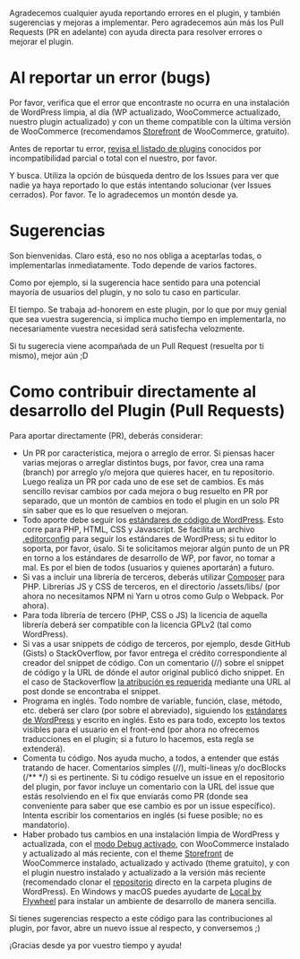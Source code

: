 Agradecemos cualquier ayuda reportando errores en el plugin, y también sugerencias y mejoras a implementar. Pero agradecemos aún más los Pull Requests (PR en adelante) con ayuda directa para resolver errores o mejorar el plugin.


# Al reportar un error (bugs)

Por favor, verifica que el error que encontraste no ocurra en una instalación de WordPress limpia, al día (WP actualizado, WooCommerce actualizado, nuestro plugin actualizado) y con un theme compatible con la última versión de WooCommerce (recomendamos [Storefront](https://woocommerce.com/storefront/) de WooCommerce, gratuito).

Antes de reportar tu error, [revisa el listado de plugins](https://github.com/whooohq/whq-woocommerce-chilexpress-shipping/issues/18) conocidos por incompatibilidad parcial o total con el nuestro, por favor.

Y busca. Utiliza la opción de búsqueda dentro de los Issues para ver que nadie ya haya reportado lo que estás intentando solucionar (ver Issues cerrados). Por favor. Te lo agradecemos un montón desde ya.


# Sugerencias

Son bienvenidas. Claro está, eso no nos obliga a aceptarlas todas, o implementarlas inmediatamente. Todo depende de varios factores.

Como por ejemplo, si la sugerencia hace sentido para una potencial mayoría de usuarios del plugin, y no solo tu caso en particular.

El tiempo. Se trabaja ad-honorem en este plugin, por lo que por muy genial que sea vuestra sugerencia, si implica mucho tiempo en implementarla, no necesariamente vuestra necesidad será satisfecha velozmente.

Si tu sugerecia viene acompañada de un Pull Request (resuelta por ti mismo), mejor aún ;D


# Como contribuir directamente al desarrollo del Plugin (Pull Requests)

Para aportar directamente (PR), deberás considerar:

* Un PR por característica, mejora o arreglo de error. Si piensas hacer varias mejoras o arreglar distintos bugs, por favor, crea una rama (branch) por arreglo y/o mejora que quieres hacer, en tu repositorio. Luego realiza un PR por cada uno de ese set de cambios. Es más sencillo revisar cambios por cada mejora o bug resuelto en PR por separado, que un montón de cambios en todo el plugin en un solo PR sin saber que es lo que resuelven o mejoran.
* Todo aporte debe seguir los [estándares de código de WordPress](https://make.wordpress.org/core/handbook/best-practices/coding-standards/). Esto corre para PHP, HTML, CSS y Javascript. Se facilita un archivo [.editorconfig](http://editorconfig.org/) para seguir los estándares de WordPress; si tu editor lo soporta, por favor, úsalo. Si te solicitamos mejorar algún punto de un PR en torno a los estándares de desarrollo de WP, por favor, no tomar a mal. Es por el bien de todos (usuarios y quienes aportarán) a futuro.
* Si vas a incluir una librería de terceros, deberás utilizar [Composer](http://getcomposer.org/) para PHP. Librerías JS y CSS de terceros, en el directorio /assets/libs/ (por ahora no necesitamos NPM ni Yarn u otros como Gulp o Webpack. Por ahora).
* Para toda librería de tercero (PHP, CSS o JS) la licencia de aquella librería deberá ser compatible con la licencia GPLv2 (tal como WordPress).
* Si vas a usar snippets de código de terceros, por ejemplo, desde GitHub (Gists) o StackOverflow, por favor entrega el crédito correspondiente al creador del snippet de código. Con un comentario (//) sobre el snippet de código y la URL de dónde el autor original publicó dicho snippet. En el caso de Stackoverflow [la atribución es requerida](https://meta.stackexchange.com/questions/272956/a-new-code-license-the-mit-this-time-with-attribution-required) mediante una URL al post donde se encontraba el snippet.
* Programa en inglés. Todo nombre de variable, función, clase, método, etc. deberá ser claro (por sobre el abreviado), siguiendo los [estándares de WordPress](https://make.wordpress.org/core/handbook/best-practices/coding-standards/php/#naming-conventions) y escrito en inglés. Esto es para todo, excepto los textos visibles para el usuario en el front-end (por ahora no ofrecemos traducciones en el plugin; si a futuro lo hacemos, esta regla se extenderá).
* Comenta tu código. Nos ayuda mucho, a todos, a entender que estás tratando de hacer. Comentarios simples (//), multi-lineas y/o docBlocks (/** */) si es pertinente. Si tu código resuelve un issue en el repositorio del plugin, por favor incluye un comentario con la URL del issue que estás resolviendo en el fix que enviarás como PR (donde sea conveniente para saber que ese cambio es por un issue específico). Intenta escribir los comentarios en inglés (si fuese posible; no es mandatorio).
* Haber probado tus cambios en una instalación limpia de WordPress y actualizada, con el [modo Debug activado](https://codex.wordpress.org/Debugging_in_WordPress), con WooCommerce instalado y actualizado al más reciente, con el theme [Storefront](https://woocommerce.com/storefront/) de WooCommerce instalado, actualizado y activado (theme gratuito), y con el plugin nuestro instalado y actualizado a la versión más reciente (recomendado clonar el [repositorio](https://github.com/whooohq/whq-woocommerce-chilexpress-shipping) directo en la carpeta plugins de WordPress). En Windows y macOS puedes ayudarte de [Local by Flywheel](https://local.getflywheel.com/) para instalar un ambiente de desarrollo de manera sencilla.

Si tienes sugerencias respecto a este código para las contribuciones al plugin, por favor, abre un nuevo issue al respecto, y conversemos ;)

¡Gracias desde ya por vuestro tiempo y ayuda!
